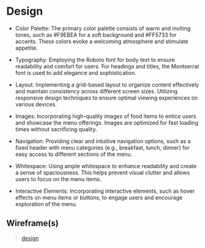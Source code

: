 # Design

- Color Palette: The primary color palette consists of warm and inviting tones, such as #F9EBEA for a soft background and #FF5733 for accents. These colors evoke a welcoming atmosphere and stimulate appetite.

- Typography: Employing the Roboto font for body text to ensure readability and comfort for users. For headings and titles, the Montserrat font is used to add elegance and sophistication.

- Layout: Implementing a grid-based layout to organize content effectively and maintain consistency across different screen sizes. Utilizing responsive design techniques to ensure optimal viewing experiences on various devices.

- Images: Incorporating high-quality images of food items to entice users and showcase the menu offerings. Images are optimized for fast loading times without sacrificing quality.

- Navigation: Providing clear and intuitive navigation options, such as a fixed header with menu categories (e.g., breakfast, lunch, dinner) for easy access to different sections of the menu.

- Whitespace: Using ample whitespace to enhance readability and create a sense of spaciousness. This helps prevent visual clutter and allows users to focus on the menu items.

- Interactive Elements: Incorporating interactive elements, such as hover effects on menu items or buttons, to engage users and encourage exploration of the menu.


## Wireframe(s)
> [design](image.png)